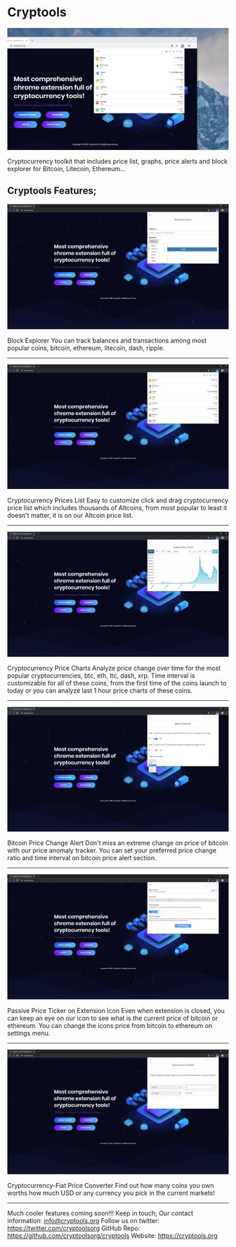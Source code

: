 # Cryptools

![First.png](https://github.com/cryptoolsorg/Cryptools/blob/master/readme-img/First.png)

Cryptocurrency toolkit that includes price list, graphs, price alerts and block explorer for Bitcoin, Litecoin, Ethereum...

Cryptools Features;
-------------------------------------

![3.jpg](https://github.com/cryptoolsorg/Cryptools/blob/master/readme-img/3.jpg)

Block Explorer
You can track balances and transactions among most popular coins, bitcoin, ethereum, litecoin, dash, ripple.

-------------------------------------

![2.jpg](https://github.com/cryptoolsorg/Cryptools/blob/master/readme-img/2.jpg)

Cryptocurrency Prices List
Easy to customize click and drag cryptocurrency price list which includes thousands of Altcoins, from most popular to least it doesn't matter, it is on our Altcoin price list.

-------------------------------------

![4.jpg](https://github.com/cryptoolsorg/Cryptools/blob/master/readme-img/4.jpg)

Cryptocurrency Price Charts
Analyze price change over time for the most popular cryptocurrencies, btc, eth, ltc, dash, xrp. Time interval is customizable for all of these coins, from the first time of the coins launch to today or you can analyze last 1 hour price charts of these coins.

-------------------------------------

![6.jpg](https://github.com/cryptoolsorg/Cryptools/blob/master/readme-img/6.jpg)

Bitcoin Price Change Alert
Don't miss an extreme change on price of bitcoin with our price anomaly tracker. You can set your preferred price change ratio and time interval on bitcoin price alert section.

-------------------------------------

![1.jpg](https://github.com/cryptoolsorg/Cryptools/blob/master/readme-img/1.jpg)

Passive Price Ticker on Extension Icon
Even when extension is closed, you can keep an eye on our icon to see what is the current price of bitcoin or ethereum. You can change the icons price from bitcoin to ethereum on settings menu.

-------------------------------------

![5.jpg](https://github.com/cryptoolsorg/Cryptools/blob/master/readme-img/5.jpg)

Cryptocurrency-Fiat Price Converter
Find out how many coins you own worths how much USD or any currency you pick in the current markets!

-------------------------------------

Much cooler features coming soon!!!
Keep in touch;
Our contact information: info@cryptools.org
Follow us on twitter: https://twitter.com/cryptoolsorg
GitHub Repo: https://github.com/cryptoolsorg/cryptools
Website: https://cryptools.org

